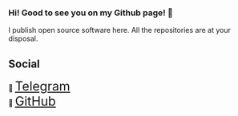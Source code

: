 ### Hi! Good to see you on my Github page! 👋
I publish open source software here. All the repositories are at your disposal.

## Social
🌌 <a href="https://t.me/sata30" style="font-size: 25px;">Telegram</a><br>
🌌 <a href="https://github.com/rodukov" style="font-size: 25px;">GitHub</a>
